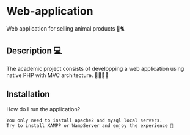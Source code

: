 # Web-application
Web application for selling animal products 🐶🐈
## Description 💻

The academic project consists of developping a web application using native PHP with MVC architecture. 👩‍💻👨‍💻


## Installation

How do I run the application?

    You only need to install apache2 and mysql local servers.
    Try to install XAMPP or WampServer and enjoy the experience 🌟
    

